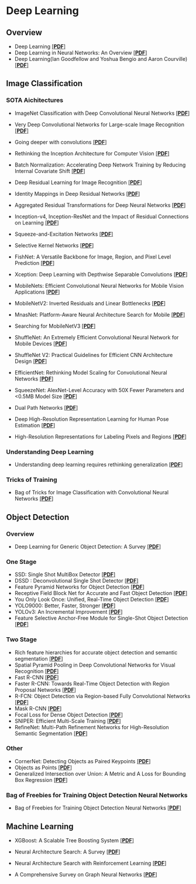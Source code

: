 # Deep Learning

## Overview
- Deep Learning
  [[**PDF**]](https://www.researchgate.net/publication/277411157_Deep_Learning)
- Deep Learning in Neural Networks: An Overview
  [[**PDF**]](https://arxiv.org/pdf/1404.7828.pdf)
- Deep Learning(Ian Goodfellow and Yoshua Bengio and Aaron Courville)
  [[**PDF**]](https://www.deeplearningbook.org/)

## Image Classification

### SOTA Aichitectures
- ImageNet Classification with Deep Convolutional Neural Networks 
  [[**PDF**]](https://papers.nips.cc/paper/4824-imagenet-classification-with-deep-convolutional-neural-networks.pdf)
- Very Deep Convolutional Networks for Large-scale Image Recognition 
  [[**PDF**]](https://arxiv.org/pdf/1409.1556.pdf)
- Going deeper with convolutions 
  [[**PDF**]](https://arxiv.org/pdf/1409.4842.pdf)
- Rethinking the Inception Architecture for Computer Vision 
  [[**PDF**]](https://arxiv.org/pdf/1512.00567.pdf)
- Batch Normalization: Accelerating Deep Network Training by Reducing Internal Covariate Shift 
  [[**PDF**]](https://arxiv.org/pdf/1512.00567.pdf)
- Deep Residual Learning for Image Recognition
  [[**PDF**]](https://arxiv.org/pdf/1512.03385.pdf)
- Identity Mappings in Deep Residual Networks
  [[**PDF**]](https://arxiv.org/pdf/1603.05027.pdf)
- Aggregated Residual Transformations for Deep Neural Networks
  [[**PDF**]](https://arxiv.org/pdf/1611.05431.pdf)
- Inception-v4, Inception-ResNet and the Impact of Residual Connections on Learning
  [[**PDF**]](https://arxiv.org/pdf/1602.07261.pdf)
- Squeeze-and-Excitation Networks
  [[**PDF**]](https://arxiv.org/pdf/1709.01507.pdf)
- Selective Kernel Networks
  [[**PDF**]](https://arxiv.org/pdf/1903.06586.pdf)
- FishNet: A Versatile Backbone for Image, Region, and Pixel Level Prediction
  [[**PDF**]](https://arxiv.org/pdf/1901.03495.pdf)

- Xception: Deep Learning with Depthwise Separable Convolutions 
  [[**PDF**]](https://arxiv.org/pdf/1610.02357.pdf)
- MobileNets: Efficient Convolutional Neural Networks for Mobile Vision Applications
  [[**PDF**]](https://arxiv.org/pdf/1704.04861.pdf)
- MobileNetV2: Inverted Residuals and Linear Bottlenecks
  [[**PDF**]](https://arxiv.org/pdf/1801.04381.pdf)
- MnasNet: Platform-Aware Neural Architecture Search for Mobile
  [[**PDF**]](https://arxiv.org/pdf/1807.11626.pdf)
- Searching for MobileNetV3
  [[**PDF**]](https://arxiv.org/pdf/1905.02244.pdf)
- ShuffleNet: An Extremely Efficient Convolutional Neural Network for Mobile Devices
  [[**PDF**]](http://openaccess.thecvf.com/content_cvpr_2018/papers/Zhang_ShuffleNet_An_Extremely_CVPR_2018_paper.pdf)
- ShuffleNet V2: Practical Guidelines for Efficient CNN Architecture Design
  [[**PDF**]](https://arxiv.org/pdf/1807.11164.pdf)
- EfficientNet: Rethinking Model Scaling for Convolutional Neural Networks
  [[**PDF**]](https://arxiv.org/pdf/1905.11946.pdf)
- SqueezeNet: AlexNet-Level Accuracy with 50X Fewer Parameters and <0.5MB Model Size
  [[**PDF**]](https://arxiv.org/pdf/1602.07360.pdf)

- Dual Path Networks
  [[**PDF**]](https://arxiv.org/pdf/1707.01629.pdf)

- Deep High-Resolution Representation Learning for Human Pose Estimation
  [[**PDF**]](https://arxiv.org/pdf/1902.09212.pdf)
- High-Resolution Representations for Labeling Pixels and Regions
  [[**PDF**]](https://arxiv.org/pdf/1904.04514.pdf)


### Understanding Deep Learning
- Understanding deep learning requires rethinking generalization
  [[**PDF**]](https://arxiv.org/pdf/1611.03530.pdf)

### Tricks of Training
- Bag of Tricks for Image Classification with Convolutional Neural Networks
  [[**PDF**]](https://arxiv.org/pdf/1812.01187.pdf)

## Object Detection
### Overview
- Deep Learning for Generic Object Detection: A Survey
  [[**PDF**]](https://arxiv.org/pdf/1809.02165.pdf)

### One Stage
- SSD: Single Shot MultiBox Detector
  [[**PDF**]](https://arxiv.org/pdf/1512.02325.pdf)
- DSSD : Deconvolutional Single Shot Detector
  [[**PDF**]](https://arxiv.org/pdf/1701.06659.pdf)
- Feature Pyramid Networks for Object Detection
  [[**PDF**]](https://arxiv.org/pdf/1612.03144.pdf)
- Receptive Field Block Net for Accurate and Fast Object Detection
  [[**PDF**]](https://arxiv.org/pdf/1711.07767.pdf)
- You Only Look Once: Unified, Real-Time Object Detection
  [[**PDF**]](https://arxiv.org/pdf/1506.02640.pdf)
- YOLO9000: Better, Faster, Stronger
  [[**PDF**]](https://arxiv.org/pdf/1612.08242.pdf)
- YOLOv3: An Incremental Improvement
  [[**PDF**]](https://arxiv.org/pdf/1804.02767.pdf)
- Feature Selective Anchor-Free Module for Single-Shot Object Detection
  [[**PDF**]](https://arxiv.org/pdf/1903.00621.pdf)

### Two Stage
- Rich feature hierarchies for accurate object detection and semantic segmentation
  [[**PDF**]](https://arxiv.org/pdf/1311.2524.pdf)
- Spatial Pyramid Pooling in Deep Convolutional Networks for Visual Recognition
  [[**PDF**]](https://arxiv.org/pdf/1406.4729.pdf)
- Fast R-CNN
  [[**PDF**]](https://arxiv.org/pdf/1504.08083.pdf)
- Faster R-CNN: Towards Real-Time Object Detection with Region Proposal Networks
  [[**PDF**]](https://arxiv.org/pdf/1506.01497.pdf)
- R-FCN: Object Detection via Region-based Fully Convolutional Networks
  [[**PDF**]](https://arxiv.org/pdf/1605.06409.pdf)
- Mask R-CNN
  [[**PDF**]](https://arxiv.org/pdf/1703.06870.pdf)
- Focal Loss for Dense Object Detection
  [[**PDF**]](https://arxiv.org/pdf/1708.02002.pdf)
- SNIPER: Efficient Multi-Scale Training
  [[**PDF**]](https://arxiv.org/pdf/1805.09300.pdf)
- RefineNet: Multi-Path Refinement Networks for High-Resolution Semantic Segmentation
  [[**PDF**]](https://arxiv.org/pdf/1611.06612.pdf)
 
### Other
- CornerNet: Detecting Objects as Paired Keypoints
  [[**PDF**]](https://arxiv.org/pdf/1808.01244.pdf)
- Objects as Points
  [[**PDF**]](https://arxiv.org/pdf/1904.07850.pdf)
- Generalized Intersection over Union: A Metric and A Loss for Bounding Box Regression
  [[**PDF**]](https://arxiv.org/pdf/1902.09630.pdf)

### Bag of Freebies for Training Object Detection Neural Networks
- Bag of Freebies for Training Object Detection Neural Networks
  [[**PDF**]](https://arxiv.org/pdf/1902.04103.pdf)

## Machine Learning
- XGBoost: A Scalable Tree Boosting System
  [[**PDF**]](https://arxiv.org/pdf/1603.02754.pdf)

- Neural Architecture Search: A Survey
  [[**PDF**]](https://arxiv.org/pdf/1808.05377.pdf)
- Neural Architecture Search with Reinforcement Learning
  [[**PDF**]](https://arxiv.org/pdf/1611.01578.pdf)
  
- A Comprehensive Survey on Graph Neural Networks
  [[**PDF**]](https://arxiv.org/pdf/1901.00596.pdf)
  
  
